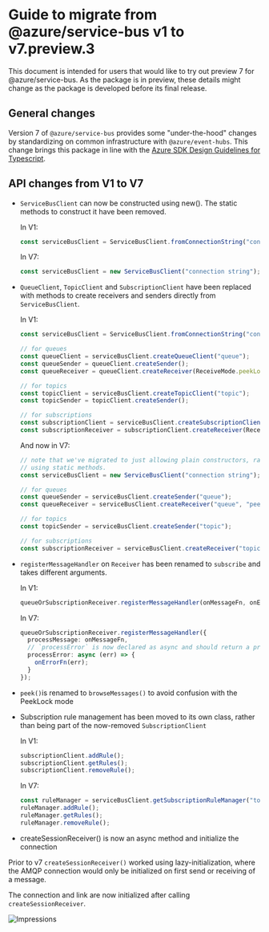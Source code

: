 # Guide to migrate from @azure/service-bus v1 to v7.preview.3

This document is intended for users that would like to try out preview 7
for @azure/service-bus. As the package is in preview, these details might
change as the package is developed before its final release.

## General changes

Version 7 of `@azure/service-bus` provides some "under-the-hood" changes
by standardizing on common infrastructure with `@azure/event-hubs`. This change
brings this package in line with the [Azure SDK Design Guidelines for Typescript](https://azure.github.io/azure-sdk/typescript_introduction.html#design-principles).

## API changes from V1 to V7

- `ServiceBusClient` can now be constructed using new(). The static methods to
  construct it have been removed.

  In V1:

  ```typescript
  const serviceBusClient = ServiceBusClient.fromConnectionString("connection string");
  ```

  In V7:

  ```typescript
  const serviceBusClient = new ServiceBusClient("connection string");
  ```

- `QueueClient`, `TopicClient` and `SubscriptionClient` have been replaced with methods to
  create receivers and senders directly from `ServiceBusClient`.

  In V1:

  ```typescript
  const serviceBusClient = ServiceBusClient.fromConnectionString("connection string");

  // for queues
  const queueClient = serviceBusClient.createQueueClient("queue");
  const queueSender = queueClient.createSender();
  const queueReceiver = queueClient.createReceiver(ReceiveMode.peekLock);

  // for topics
  const topicClient = serviceBusClient.createTopicClient("topic");
  const topicSender = topicClient.createSender();

  // for subscriptions
  const subscriptionClient = serviceBusClient.createSubscriptionClient("topic", "subscription");
  const subscriptionReceiver = subscriptionClient.createReceiver(ReceiveMode.peekLock);
  ```

  And now in V7:

  ```typescript
  // note that we've migrated to just allowing plain constructors, rather than
  // using static methods.
  const serviceBusClient = new ServiceBusClient("connection string");

  // for queues
  const queueSender = serviceBusClient.createSender("queue");
  const queueReceiver = serviceBusClient.createReceiver("queue", "peekLock");

  // for topics
  const topicSender = serviceBusClient.createSender("topic");

  // for subscriptions
  const subscriptionReceiver = serviceBusClient.createReceiver("topic", "subscription", "peekLock");
  ```

* `registerMessageHandler` on `Receiver` has been renamed to `subscribe` and takes different arguments.

  In V1:

  ```typescript
  queueOrSubscriptionReceiver.registerMessageHandler(onMessageFn, onErrorFn);
  ```

  In V7:

  ```typescript
  queueOrSubscriptionReceiver.registerMessageHandler({
    processMessage: onMessageFn,
    // `processError` is now declared as async and should return a promise.
    processError: async (err) => {
      onErrorFn(err);
    }
  });
  ```

* `peek()`is renamed to `browseMessages()` to avoid confusion with the PeekLock mode

* Subscription rule management has been moved to its own class, rather than being part of the now-removed `SubscriptionClient`

  In V1:

  ```typescript
  subscriptionClient.addRule();
  subscriptionClient.getRules();
  subscriptionClient.removeRule();
  ```

  In V7:

  ```typescript
  const ruleManager = serviceBusClient.getSubscriptionRuleManager("topic", "subscription");
  ruleManager.addRule();
  ruleManager.getRules();
  ruleManager.removeRule();
  ```

* createSessionReceiver() is now an async method and initialize the connection

Prior to v7 `createSessionReceiver()` worked using lazy-initialization, where the
AMQP connection would only be initialized on first send or receiving of a message.

The connection and link are now initialized after calling `createSessionReceiver`.

![Impressions](https://azure-sdk-impressions.azurewebsites.net/api/impressions/azure-sdk-for-js%2Fsdk%2Fservicebus%2Fservice-bus%2FMIGRATIONGUIDE.png)

